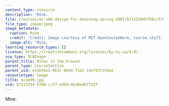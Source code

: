 ```yaml
---
content_type: resource
description: 'Mine. '
file: /courses/ec-s06-design-for-demining-spring-2007/b71152945fb8cc57e369bb30e4077227_mine09.jpg
file_type: image/jpeg
image_metadata:
  caption: Mine.
  credit: 'Credit: Image courtesy of MIT OpenCourseWare, course staff, and students.'
  image-alt: 'Mine. '
learning_resource_types: []
license: https://creativecommons.org/licenses/by-nc-sa/4.0/
ocw_type: OCWImage
parent_title: Mines in the Ground
parent_type: CourseSection
parent_uid: e43b56e1-0b3c-8b54-f1a2-14e7d37158ad
resourcetype: Image
title: mine09.jpg
uid: b7115294-5fb8-cc57-e369-bb30e4077227
---
```

Mine. 